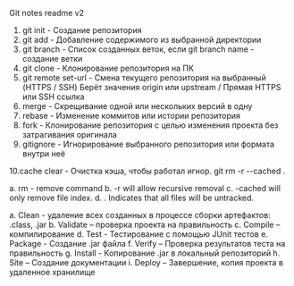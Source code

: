 Git notes readme v2

1. git init - Создание репозитория 
2. git add - Добавление содержимого из выбранной директории 
3. git branch - Список созданных веток, если git branch name - создание ветки
4. git clone - Клонирование репозитория на ПК
5. git remote set-url - Смена текущего репозитория на выбранный (HTTPS / SSH) Берёт значения origin или upstream / Прямая HTTPS или SSH ссылка
6. merge - Скрещивание одной или нескольких версий в одну
7. rebase - Изменение коммитов или истории репозитория
8. fork - Клонирование репозитория с целью изменения проекта без затрагивания оригинала
9. gitignore - Игнорирование выбранного репозитория или формата внутри неё

10.cache clear - Очистка кэша, чтобы работал игнор.
git rm -r --cached .

a. rm - remove command
b. -r will allow recursive removal
c. -cached will only remove file index.
d. . Indicates that all files will be untracked.


a.	Clean - удаление всех созданных в процессе сборки артефактов: .class, .jar
b.	Validate – проверка проекта на правильность
c.	Compile – компилирование 
d.	Test - Тестирование с помощью JUnit тестов
e.	Package - Создание .jar файла
f.	Verify – Проверка результатов теста на правильность
g.	Install - Копирование .jar в локальный репозиторий
h.	Site – Создание документации
i.	Deploy – Завершение, копия проекта в удаленное хранилище 
